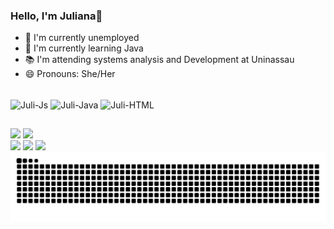### Hello, I'm Juliana👋


- 🔭 I'm currently unemployed
- 🌱 I'm currently learning Java
- 📚 I'm attending systems analysis and Development at Uninassau 
- 😄 Pronouns: She/Her

<div style="display": inline_block"><br>
  <img align="center" alt="Juli-Js" height="30" width="40" src="https://cdn.jsdelivr.net/gh/devicons/devicon@latest/icons/javascript/javascript-original.svg">
  <img align="center" alt="Juli-Java" height="30" width="40" src="https://cdn.jsdelivr.net/gh/devicons/devicon@latest/icons/java/java-original-wordmark.svg">
  <img align="center" alt="Juli-HTML" height="30" width="40" src="https://cdn.jsdelivr.net/gh/devicons/devicon@latest/icons/html5/html5-original.svg">
</div>

##

<div>
  <img height="180em" src="https://github-readme-stats.vercel.app/api?username=Juli-Soares&show_icons=true&theme=dracula&include_all_commits=true&count_private=true"/>
  <img height="180em" src="https://github-readme-stats.vercel.app/api/top-langs/?username=Juli-Soares&layout=compact&langs_count=16&theme=dracula"/>
</div>

<div>
  <a href="https://www.linkedin.com/in/julian-soares/" target="_blank"><img src="https://img.shields.io/badge/LinkedIn-0077B5?style=for-the-badge&logo=linkedin&logoColor=white" target="_blank"></a>
  <a href="https://discord.gg/_julianay" target="_blank"><img src="https://img.shields.io/badge/Discord-7289DA?style=for-the-badge&logo=discord&logoColor=white" target="_blank"></a>
  <a href="mailto:juh.yazbek8@gmail.com" target="_blank"><img src="https://img.shields.io/badge/Gmail-D14836?style=for-the-badge&logo=gmail&logoColor=white" target="_blank"></a>
</div>


<picture>
  <source media="(prefers-color-scheme: dark)" srcset="https://raw.githubusercontent.com/Juli-Soares/Juli-Soares/output/github-contribution-grid-snake-dark.svg">
  <source media="(prefers-color-scheme: light)" srcset="https://raw.githubusercontent.com/Juli-Soares/Juli-Soares/output/github-contribution-grid-snake.svg">
  <img alt="github contribution grid snake animation" src="https://raw.githubusercontent.com/Juli-Soares/Juli-Soares/output/github-contribution-grid-snake.svg">
</picture>
